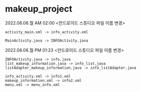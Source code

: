 # makeup_project

2022.06.06.월 AM 02:00 <안드로이드 스튜디오 파일 이름 변경>
```
activity_main.xml -> info_activity.xml

MainActivity.java -> INFOActivity.java
```

2022.06.06.월 PM 01:23 <안드로이드 스튜디오 파일 이름 변경>
```
INFOActivity.java -> info.java
list_makeup_information.java -> info_list.java
listAdapter_makeup_information.java -> info_listAdapter.java

info_activity.xml -> info1.xml
makeup_information.xml -> info2.xml
menu.xml -> menu_info.xml
```
